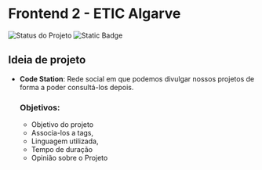 # Frontend 2 - ETIC Algarve

![Status do Projeto](https://img.shields.io/badge/Status-Em%20Desenvolvimento-orange)
![Static Badge](https://img.shields.io/badge/ETIC-Frontend%202-green?style=flat-square&label=ETIC&labelColor=purple&color=white)


## Ideia de projeto

- **Code Station**: 
  Rede social em que podemos divulgar nossos projetos de forma a poder consultá-los depois. 
   ### Objetivos:
    - Objetivo do projeto
    - Associa-los  a tags,
    - Linguagem utilizada, 
    - Tempo de duração
    - Opinião sobre o Projeto


  